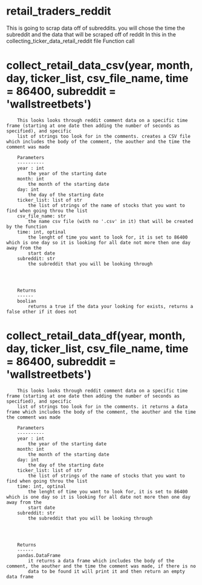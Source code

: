 


# retail_traders_reddit
This is going to scrap data off of subreddits. you will chose the time the subreddit and the data that will be scraped off of reddit
In this in the collecting_ticker_data_retail_reddit file Function call

collect_retail_data_csv(year, month, day, ticker_list, csv_file_name, time = 86400, subreddit = 'wallstreetbets')
=======

        This looks looks through reddit comment data on a specific time frame (starting at one date then adding the number of seconds as specified), and specific 
        list of strings too look for in the comments. creates a CSV file which includes the body of the comment, the aouther and the time the comment was made

        Parameters
        ----------
        year : int
            the year of the starting date
        month: int
            the month of the starting date
        day: int
            the day of the starting date
        ticker_list: list of str
            the list of strings of the name of stocks that you want to find when going throu the list
        csv_file_name: str
            the name csv file (with no '.csv' in it) that will be created by the function
        time: int, optinal
            the lenght of time you want to look for, it is set to 86400 which is one day so it is looking for all date not more then one day away from the
            start date
        subreddit: str
            the subreddit that you will be looking through




        Returns
        ------
        boolian
            returns a true if the data your looking for exists, returns a false other if it does not







collect_retail_data_df(year, month, day, ticker_list, csv_file_name, time = 86400, subreddit = 'wallstreetbets')
=======

        This looks looks through reddit comment data on a specific time frame (starting at one date then adding the number of seconds as specified), and specific 
        list of strings too look for in the comments. it returns a data frame which includes the body of the comment, the aouther and the time the comment was made

        Parameters
        ----------
        year : int
            the year of the starting date
        month: int
            the month of the starting date
        day: int
            the day of the starting date
        ticker_list: list of str
            the list of strings of the name of stocks that you want to find when going throu the list
        time: int, optinal
            the lenght of time you want to look for, it is set to 86400 which is one day so it is looking for all date not more then one day away from the
            start date
        subreddit: str
            the subreddit that you will be looking through




        Returns
        ------
        pandas.DataFrame
            it returns a data frame which includes the body of the comment, the aouther and the time the comment was made, if there is no
            data to be found it will print it and then return an empty data frame

